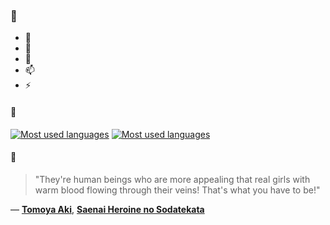 ### 👋

- 🔭
- 🌱
- 💬
- 📫
- ⚡

#### 🧏

[![Most used languages](https://github-readme-stats-aynah.vercel.app/api/top-langs/?username=aynh&theme=solarized-dark&langs_count=6&layout=compact&hide_title=true)](https://github.com/anuraghazra/github-readme-stats#gh-dark-mode-only)
[![Most used languages](https://github-readme-stats-aynah.vercel.app/api/top-langs/?username=aynh&theme=solarized-light&langs_count=6&layout=compact&hide_title=true)](https://github.com/anuraghazra/github-readme-stats#gh-light-mode-only)

#### 💬

> "They're human beings who are more appealing that real girls with warm blood flowing through their veins! That's what you have to be!"

&mdash; [**Tomoya Aki**](https://myanimelist.net/character.php?q=Tomoya%20Aki&cat=character), [**Saenai Heroine no Sodatekata**](https://myanimelist.net/search/all?q=Saenai%20Heroine%20no%20Sodatekata&cat=all)
